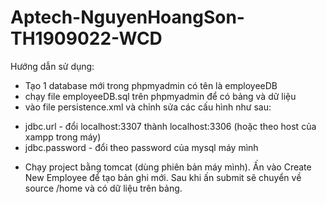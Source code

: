 # Aptech-NguyenHoangSon-TH1909022-WCD
Hướng dẫn sử dụng:
- Tạo 1 database mới trong phpmyadmin có tên là employeeDB
- chạy file employeeDB.sql trên phpmyadmin để có bảng và dữ liệu
- vào file persistence.xml và chỉnh sửa các cấu hình như sau:
+ jdbc.url - đổi localhost:3307 thành localhost:3306 (hoặc theo host của xampp trong máy)
+ jdbc.password - đổi theo password của mysql máy mình
- Chạy project bằng tomcat (dùng phiên bản máy mình). Ấn vào Create New Employee để tạo bản ghi mới. Sau khi ấn submit sẽ chuyển về source /home và có dữ liệu trên bảng.
